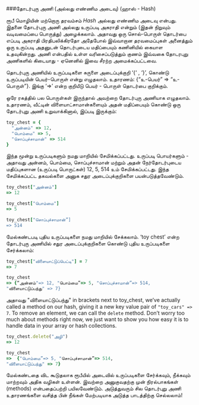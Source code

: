 ###தோடர்புரு அணி (அல்லது எண்ணிம அடைவு)  (ஹாஸ் - Hash)

ரூபீ மொழியின் மற்றொரு தரவம்சம் _Hash_ அல்லது எண்ணிம அடைவு என்பது. இதனை தோடர்புரு அணி அல்லது உருப்படி அகராதி என்றும் (இதன் நிறுவும் வடிவமைப்பை பொருத்து) அழைக்கலாம்.
அதாவது ஒரு சொல்-பொருள் தொடர்பை எப்படி அகராதி பிரதிபலிக்கிரதோ அதேபோல் இவ்வாறான தரவமைப்புகள் அனைத்தும் ஒரு உருப்படி அதனுடன் தொடர்புடைய மதிப்பையும் கணினியில் கையாள உதவுகின்றது. அணி என்பதில் உள்ள வரிசைப்படுத்தும் குணம் இவ்வகை தோடரபுறு அணிகளில் கிடையாது - ஏனெனில் இவை சீரற்ற அமைக்கப்பட்டவை.

தொடர்புரு அணியில் உருப்படிகளை சுருளை அடைப்புக்குறி ‘{‘ , ‘}’, கொண்டு உருப்படியின் பெயர்-பொருள் என்று எழுதலாம். உதாரணம்: 
{“உ-பெயர்” => “உ-பொருள்”}. இங்கு ‘=>’ என்ற குறியீடு பெயர் - பொருள் தொடர்பை குறிக்கும்.

ஒரே ரகத்தில் பல பொருள்கள் இருந்தால் அவற்றை தோடர்புரு அணியாக எழுதலாம். உதாரணம், வீட்டின் விளையாட்சாமான்களையும் அதன் மதிப்பையும் கொண்டு ஒரு தோடர்புறு அணி உறுவாக்கினால், இப்படி இருக்கும்:

```ruby
toy_chest = {
  "அன்னம்" => 12,
  "பொம்மை" => 5,
  "சொப்புச்சாமான்" => 514
}
```

இந்த மூன்று உருப்படிகளும் நமது மாறியில் சேமிக்கப்பட்டது. உருப்படி பொயர்களும் - அதாவது அன்னம், பொம்மை, சொப்புச்சாமான் மற்றும் அதன் நேர்தோடர்புடைய மதிப்புகளான (உருப்படி பொருட்கள்) 12, 5, 514 உம் சேமிக்கப்பட்டது. இந்த சேமிக்கப்பட்ட தகவல்களை அனுக சதுர அடைப்புக்குறிகளை பயன்படுத்தவேண்டும்.
```ruby
toy_chest["அன்னம்"]
=> 12

toy_chest["பொம்மை"]
=> 5

toy_chest["சொப்புச்சாமான்”]
=> 514
```

மேல்கண்டபடி புதிய உருப்படிகளை நமது மாறியில் சேக்கலாம்.
‘toy chest’ என்ற தோடர்புரு அணியில் சதுர அடைப்புக்குறிகளை கொண்டு புதிய உருப்படிகளை சேர்க்கலாம்:

```ruby
toy_chest["விளையாட்டுப்பெட்டி"] = 7
=> 7

toy_chest
=> {“அன்னம்"=> 12, "பொம்மை”=> 5, "சொப்புச்சாமான்”=> 514,
"விளையாட்டுப்பந்து" => 7}
```

அதாவது "விளையாட்டுப்பந்து" in brackets next to toy_chest, we’ve actually called a method on our hash, giving it a new key value pair of `"toy_cars" => 7`. To remove an element, we can call the `delete` method. Don’t worry too much about methods right now, we just want to show you how easy it is to handle data in your array or hash collections.

```ruby
toy_chest.delete("அழி")
=> 12

toy_chest
=>  {"பொம்மை”=> 5, "சொப்புச்சாமான்”=> 514,
"விளையாட்டுப்பந்து" => 7}
```

மேல்கண்டதை விட கூடுதலாக ரூபீயில் அடைவில் உருப்படிகளை சேர்க்கவும், நீக்கவும் மாற்றவும் அதிக வழிகள் உள்ளன். இவற்றை அனுகுவதற்கு முன் நிரல்பாகங்கள் (methods) என்பதைப்பற்றி பயிலவேண்டும். அடுத்துவரும் சில தொடர்புறு அணி உதாரணங்களை வசித்த பின் நீங்கள் மேற்படியாக அடுத்த பாடத்திற்கு செல்லலாம்!


<div style="height:30px;"></div>
